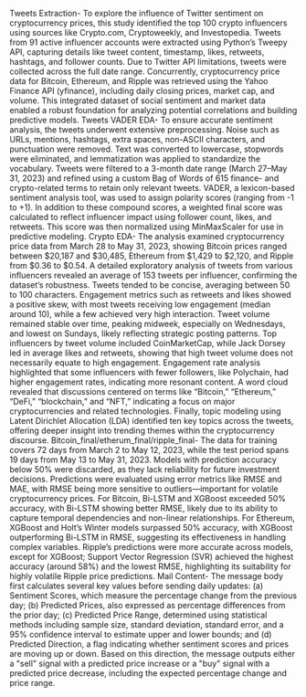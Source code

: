 Tweets Extraction- To explore the influence of Twitter sentiment on cryptocurrency prices, this study identified the top 100 crypto influencers using sources like Crypto.com, Cryptoweekly, and Investopedia. Tweets from 91 active influencer accounts were extracted using Python’s Tweepy API, capturing details like tweet content, timestamp, likes, retweets, hashtags, and follower counts. Due to Twitter API limitations, tweets were collected across the full date range. Concurrently, cryptocurrency price data for Bitcoin, Ethereum, and Ripple was retrieved using the Yahoo Finance API (yfinance), including daily closing prices, market cap, and volume. This integrated dataset of social sentiment and market data enabled a robust foundation for analyzing potential correlations and building predictive models.
Tweets VADER EDA- To ensure accurate sentiment analysis, the tweets underwent extensive preprocessing. Noise such as URLs, mentions, hashtags, extra spaces, non-ASCII characters, and punctuation were removed. Text was converted to lowercase, stopwords were eliminated, and lemmatization was applied to standardize the vocabulary. Tweets were filtered to a 3-month date range (March 27–May 31, 2023) and refined using a custom Bag of Words of 615 finance- and crypto-related terms to retain only relevant tweets.
VADER, a lexicon-based sentiment analysis tool, was used to assign polarity scores (ranging from -1 to +1). In addition to these compound scores, a weighted final score was calculated to reflect influencer impact using follower count, likes, and retweets. This score was then normalized using MinMaxScaler for use in predictive modeling.
Crypto EDA- The analysis examined cryptocurrency price data from March 28 to May 31, 2023, showing Bitcoin prices ranged between $20,187 and $30,485, Ethereum from $1,429 to $2,120, and Ripple from $0.36 to $0.54. A detailed exploratory analysis of tweets from various influencers revealed an average of 153 tweets per influencer, confirming the dataset’s robustness. Tweets tended to be concise, averaging between 50 to 100 characters. Engagement metrics such as retweets and likes showed a positive skew, with most tweets receiving low engagement (median around 10), while a few achieved very high interaction. Tweet volume remained stable over time, peaking midweek, especially on Wednesdays, and lowest on Sundays, likely reflecting strategic posting patterns. Top influencers by tweet volume included CoinMarketCap, while Jack Dorsey led in average likes and retweets, showing that high tweet volume does not necessarily equate to high engagement. Engagement rate analysis highlighted that some influencers with fewer followers, like Polychain, had higher engagement rates, indicating more resonant content. A word cloud revealed that discussions centered on terms like “Bitcoin,” “Ethereum,” “DeFi,” “blockchain,” and “NFT,” indicating a focus on major cryptocurrencies and related technologies. Finally, topic modeling using Latent Dirichlet Allocation (LDA) identified ten key topics across the tweets, offering deeper insight into trending themes within the cryptocurrency discourse.
Bitcoin_final/etherum_final/ripple_final- The data for training covers 72 days from March 2 to May 12, 2023, while the test period spans 19 days from May 13 to May 31, 2023. Models with prediction accuracy below 50% were discarded, as they lack reliability for future investment decisions. Predictions were evaluated using error metrics like RMSE and MAE, with RMSE being more sensitive to outliers—important for volatile cryptocurrency prices. For Bitcoin, Bi-LSTM and XGBoost exceeded 50% accuracy, with Bi-LSTM showing better RMSE, likely due to its ability to capture temporal dependencies and non-linear relationships. For Ethereum, XGBoost and Holt’s Winter models surpassed 50% accuracy, with XGBoost outperforming Bi-LSTM in RMSE, suggesting its effectiveness in handling complex variables. Ripple’s predictions were more accurate across models, except for XGBoost; Support Vector Regression (SVR) achieved the highest accuracy (around 58%) and the lowest RMSE, highlighting its suitability for highly volatile Ripple price predictions.
Mail Content- The message body first calculates several key values before sending daily updates: (a) Sentiment Scores, which measure the percentage change from the previous day; (b) Predicted Prices, also expressed as percentage differences from the prior day; (c) Predicted Price Range, determined using statistical methods including sample size, standard deviation, standard error, and a 95% confidence interval to estimate upper and lower bounds; and (d) Predicted Direction, a flag indicating whether sentiment scores and prices are moving up or down. Based on this direction, the message outputs either a "sell" signal with a predicted price increase or a "buy" signal with a predicted price decrease, including the expected percentage change and price range.
